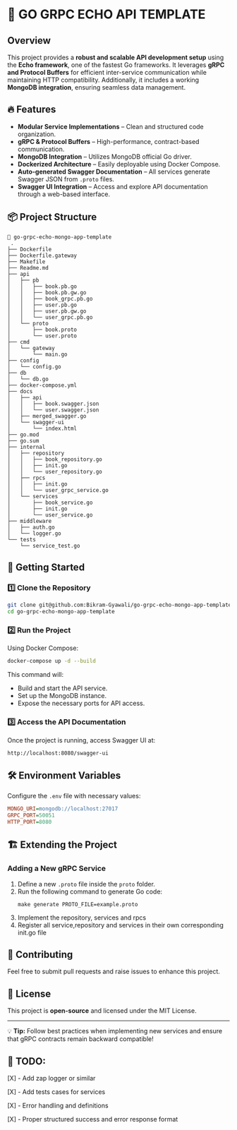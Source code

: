# 🚀 GO GRPC ECHO API TEMPLATE

## Overview
This project provides a **robust and scalable API development setup** using the **Echo framework**, one of the fastest Go frameworks. It leverages **gRPC and Protocol Buffers** for efficient inter-service communication while maintaining HTTP compatibility. Additionally, it includes a working **MongoDB integration**, ensuring seamless data management.

## 🔥 Features
- **Modular Service Implementations** – Clean and structured code organization.
- **gRPC & Protocol Buffers** – High-performance, contract-based communication.
- **MongoDB Integration** – Utilizes MongoDB official Go driver.
- **Dockerized Architecture** – Easily deployable using Docker Compose.
- **Auto-generated Swagger Documentation** – All services generate Swagger JSON from `.proto` files.
- **Swagger UI Integration** – Access and explore API documentation through a web-based interface.

## 📦 Project Structure
```
📂 go-grpc-echo-mongo-app-template
 .
├── Dockerfile
├── Dockerfile.gateway
├── Makefile
├── Readme.md
├── api
│   ├── pb
│   │   ├── book.pb.go
│   │   ├── book.pb.gw.go
│   │   ├── book_grpc.pb.go
│   │   ├── user.pb.go
│   │   ├── user.pb.gw.go
│   │   └── user_grpc.pb.go
│   └── proto
│       ├── book.proto
│       └── user.proto
├── cmd
│   └── gateway
│       └── main.go
├── config
│   └── config.go
├── db
│   └── db.go
├── docker-compose.yml
├── docs
│   ├── api
│   │   ├── book.swagger.json
│   │   └── user.swagger.json
│   ├── merged_swagger.go
│   └── swagger-ui
│       └── index.html
├── go.mod
├── go.sum
├── internal
│   ├── repository
│   │   ├── book_repository.go
│   │   ├── init.go
│   │   └── user_repository.go
│   ├── rpcs
│   │   ├── init.go
│   │   └── user_grpc_service.go
│   └── services
│       ├── book_service.go
│       ├── init.go
│       └── user_service.go
├── middleware
│   ├── auth.go
│   └── logger.go
└── tests
    └── service_test.go

```

## 🚀 Getting Started
### 1️⃣ Clone the Repository
```sh
git clone git@github.com:Bikram-Gyawali/go-grpc-echo-mongo-app-template.git
cd go-grpc-echo-mongo-app-template
```

### 2️⃣ Run the Project
Using Docker Compose:
```sh
docker-compose up -d --build
```

This command will:
- Build and start the API service.
- Set up the MongoDB instance.
- Expose the necessary ports for API access.

### 3️⃣ Access the API Documentation
Once the project is running, access Swagger UI at:
```
http://localhost:8080/swagger-ui
```

## 🛠️ Environment Variables
Configure the `.env` file with necessary values:
```ini
MONGO_URI=mongodb://localhost:27017
GRPC_PORT=50051
HTTP_PORT=8080
```

## 🏗️ Extending the Project
### Adding a New gRPC Service
1. Define a new `.proto` file inside the `proto` folder.
2. Run the following command to generate Go code:
   ```
   make generate PROTO_FILE=example.proto
   ```
3. Implement the repository, services and rpcs
4. Register all service,repository and services in their own corresponding init.go file

## 🤝 Contributing
Feel free to submit pull requests and raise issues to enhance this project.

## 📜 License
This project is **open-source** and licensed under the MIT License.

---

💡 **Tip:** Follow best practices when implementing new services and ensure that gRPC contracts remain backward compatible!

## 🤝 TODO: 
   [X] - Add zap logger or similar
   
[X] - Add tests cases for services
  
  [X] - Error handling and definitions
  
  [X] - Proper structured success and error response format
